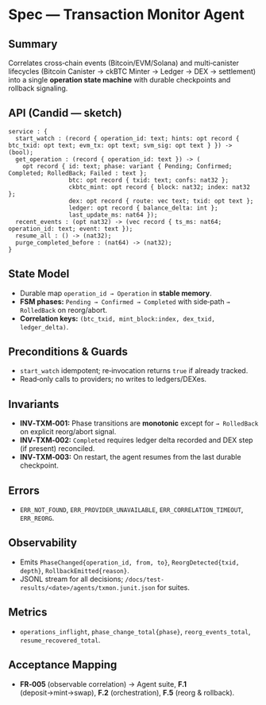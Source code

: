 # Spec — Transaction Monitor Agent

## Summary
Correlates cross‑chain events (Bitcoin/EVM/Solana) and multi‑canister lifecycles (Bitcoin Canister → ckBTC Minter → Ledger → DEX → settlement) into a single **operation state machine** with durable checkpoints and rollback signaling.

## API (Candid — sketch)
```did
service : {
  start_watch : (record { operation_id: text; hints: opt record { btc_txid: opt text; evm_tx: opt text; svm_sig: opt text } }) -> (bool);
  get_operation : (record { operation_id: text }) -> (
    opt record { id: text; phase: variant { Pending; Confirmed; Completed; RolledBack; Failed : text };
                 btc: opt record { txid: text; confs: nat32 };
                 ckbtc_mint: opt record { block: nat32; index: nat32 };
                 dex: opt record { route: vec text; txid: opt text };
                 ledger: opt record { balance_delta: int };
                 last_update_ms: nat64 });
  recent_events : (opt nat32) -> (vec record { ts_ms: nat64; operation_id: text; event: text });
  resume_all : () -> (nat32);
  purge_completed_before : (nat64) -> (nat32);
}
```

## State Model
- Durable map `operation_id → Operation` in **stable memory**.
- **FSM phases:** `Pending → Confirmed → Completed` with side‑path `→ RolledBack` on reorg/abort.
- **Correlation keys:** `(btc_txid, mint_block:index, dex_txid, ledger_delta)`.

## Preconditions & Guards
- `start_watch` idempotent; re‑invocation returns `true` if already tracked.
- Read‑only calls to providers; no writes to ledgers/DEXes.

## Invariants
- **INV‑TXM‑001:** Phase transitions are **monotonic** except for `→ RolledBack` on explicit reorg/abort signal.
- **INV‑TXM‑002:** `Completed` requires ledger delta recorded and DEX step (if present) reconciled.
- **INV‑TXM‑003:** On restart, the agent resumes from the last durable checkpoint.

## Errors
- `ERR_NOT_FOUND`, `ERR_PROVIDER_UNAVAILABLE`, `ERR_CORRELATION_TIMEOUT`, `ERR_REORG`.

## Observability
- Emits `PhaseChanged{operation_id, from, to}`, `ReorgDetected{txid, depth}`, `RollbackEmitted{reason}`.
- JSONL stream for all decisions; `/docs/test-results/<date>/agents/txmon.junit.json` for suites.

## Metrics
- `operations_inflight`, `phase_change_total{phase}`, `reorg_events_total`, `resume_recovered_total`.

## Acceptance Mapping
- **FR‑005** (observable correlation) → Agent suite, **F.1** (deposit→mint→swap), **F.2** (orchestration), **F.5** (reorg & rollback).

